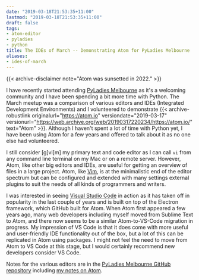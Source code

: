 ```yaml
---
date: "2019-03-18T21:53:35+11:00"
lastmod: "2019-03-18T21:53:35+11:00"
draft: false
tags:
- atom-editor
- pyladies
- python
title: The IDEs of March -- Demonstrating Atom for PyLadies Melbourne
aliases:
- ides-of-march
---
```


{{< archive-disclaimer note="Atom was sunsetted in 2022." >}}

I have recently started attending [PyLadies Melbourne](http://melbourne.pyladies.com/) as it's a welcoming community and I have been spending a bit more time with Python. The March meetup was a comparison of various editors and IDEs (Integrated Development Environments) and I volunteered to demonstrate {{< archive-robustlink originalurl="https://atom.io" versiondate="2019-03-17" versionurl="https://web.archive.org/web/20190317220234/https://atom.io/" text="Atom" >}}. Although I haven't spent a lot of time with Python yet, I have been using Atom for a few years and offered to talk about it as no one else had volunteered.

I still consider [g]vi[m] my primary text and code editor as I can call `vi` from any command line terminal on my Mac or on a remote server. However, Atom, like other big editors and IDEs, are useful for getting an overview of files in a large project. Atom, like [Vim](https://www.vim.org/), is at the minimalistic end of the editor spectrum but can be configured and extended with many settings external plugins to suit the needs of all kinds of programmers and writers.

I was interested in seeing [Visual Studio Code](https://code.visualstudio.com/) in action as it has taken off in popularity in the last couple of years and is built on top of the Electron framework, which GitHub built for Atom. When Atom first appeared a few years ago, many web developers including myself moved from Sublime Text to Atom, and there now seems to be a similar Atom-to-VS-Code migration in progress. My impression of VS Code is that it does come with more useful and user-friendly IDE functionality out of the box, but a lot of this can be replicated in Atom using packages. I might not feel the need to move from Atom to VS Code at this stage, but I would certainly recommend new developers consider VS Code.

Notes for the various editors are in the [PyLadies Melbourne GitHub repository](https://github.com/pyladiesmelbourne/ides-of-march) including [my notes on Atom](https://github.com/pyladiesmelbourne/ides-of-march/blob/master/atom-demo.md).
